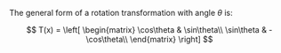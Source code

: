 The general form of a rotation transformation with angle $\theta$ is:

$$
T(x) = 
\left[
\begin{matrix}
\cos\theta & \sin\theta\\
\sin\theta & -\cos\theta\\
\end{matrix}
\right]
$$